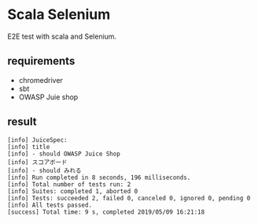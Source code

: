 # Scala Selenium

E2E test with scala and Selenium.

## requirements

- chromedriver
- sbt
- OWASP Juie shop

## result

```sbtshell
[info] JuiceSpec:
[info] title
[info] - should OWASP Juice Shop
[info] スコアボード
[info] - should みれる
[info] Run completed in 8 seconds, 196 milliseconds.
[info] Total number of tests run: 2
[info] Suites: completed 1, aborted 0
[info] Tests: succeeded 2, failed 0, canceled 0, ignored 0, pending 0
[info] All tests passed.
[success] Total time: 9 s, completed 2019/05/09 16:21:18
```
